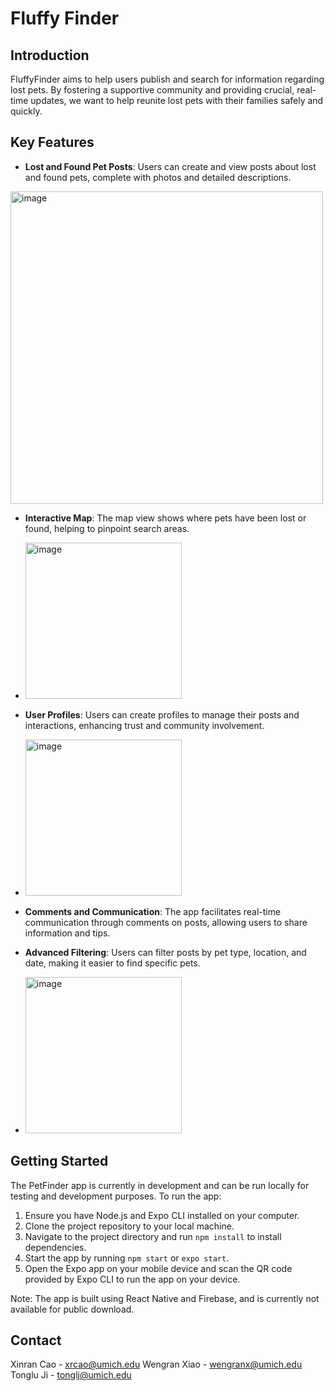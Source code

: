 # Fluffy Finder

## Introduction

FluffyFinder aims to help users publish and search for information regarding lost pets. By fostering a supportive community and providing crucial, real-time updates, we want to help reunite lost pets with their families safely and quickly.

## Key Features

- **Lost and Found Pet Posts**: Users can create and view posts about lost and found pets, complete with photos and detailed descriptions.

<img width="500" alt="image" src="https://github.com/SI669-classroom/si-669-final-project-fluffyfinder/assets/112583498/969b943c-2692-4dc1-9ff7-0923da0c571a">

- **Interactive Map**: The map view shows where pets have been lost or found, helping to pinpoint search areas.

- <img width="250" alt="image" src="https://github.com/SI669-classroom/si-669-final-project-fluffyfinder/assets/112583498/946c5b8b-8f2d-46ff-8d7c-1e6a2e1b2848">

- **User Profiles**: Users can create profiles to manage their posts and interactions, enhancing trust and community involvement.

- <img width="250" alt="image" src="https://github.com/SI669-classroom/si-669-final-project-fluffyfinder/assets/112583498/bfe5fee6-0892-4232-998b-5df91a2d85de">

- **Comments and Communication**: The app facilitates real-time communication through comments on posts, allowing users to share information and tips.
- **Advanced Filtering**: Users can filter posts by pet type, location, and date, making it easier to find specific pets.

- <img width="250" alt="image" src="https://github.com/SI669-classroom/si-669-final-project-fluffyfinder/assets/112583498/d2316897-2085-496b-a8d7-42473a0ffd26">

## Getting Started

The PetFinder app is currently in development and can be run locally for testing and development purposes. To run the app:

1. Ensure you have Node.js and Expo CLI installed on your computer.
2. Clone the project repository to your local machine.
3. Navigate to the project directory and run `npm install` to install dependencies.
4. Start the app by running `npm start` or `expo start`.
5. Open the Expo app on your mobile device and scan the QR code provided by Expo CLI to run the app on your device.

Note: The app is built using React Native and Firebase, and is currently not available for public download.

## Contact

Xinran Cao - xrcao@umich.edu
Wengran Xiao - wengranx@umich.edu
Tonglu Ji - tonglj@umich.edu
